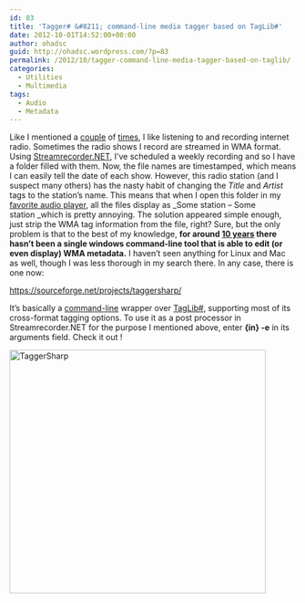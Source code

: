 ```yaml
---
id: 83
title: 'Tagger# &#8211; command-line media tagger based on TagLib#'
date: 2012-10-01T14:52:00+00:00
author: ohadsc
guid: http://ohadsc.wordpress.com/?p=83
permalink: /2012/10/tagger-command-line-media-tagger-based-on-taglib/
categories:
  - Utilities
  - Multimedia
tags:
  - Audio
  - Metadata
---
```

Like I mentioned a [couple](http://ohadsc.wordpress.com/2010/03/26/streamrecorder-net/) of [times](http://ohadsc.wordpress.com/2012/09/30/recording-internet-radio/), I like listening to and recording internet radio. Sometimes the radio shows I record are streamed in WMA format. Using [Streamrecorder.NET](https://sourceforge.net/projects/streamrecnet/), I&#8217;ve scheduled a weekly recording and so I have a folder filled with them. Now, the file names are timestamped, which means I can easily tell the date of each show. However, this radio station (and I suspect many others) has the nasty habit of changing the _Title_ and _Artist_ tags to the station&#8217;s name. This means that when I open this folder in my [favorite audio player](http://www.foobar2000.org/), all the files display as _Some station &#8211; Some station _which is pretty annoying. The solution appeared simple enough, just strip the WMA tag information from the file, right? Sure, but the only problem is that to the best of my knowledge, **for around [10 years](http://www.un4seen.com/forum/?topic=1963.0) there hasn&#8217;t been a single windows command-line tool that is able to edit (or even display) WMA metadata.** I haven&#8217;t seen anything for Linux and Mac as well, though I was less thorough in my search there. In any case, there is one now:

<https://sourceforge.net/projects/taggersharp/>

It&#8217;s basically a [command-line](http://www.ndesk.org/Options) wrapper over [TagLib#](https://github.com/mono/taglib-sharp), supporting most of its cross-format tagging options. To use it as a post processor in Streamrecorder.NET for the purpose I mentioned above, enter **{in} -e** in its arguments field. Check it out !

<a href="http://ohadsoft8.azurewebsites.net/wp-content/uploads/2012/10/taggersharp4.png" rel="lightbox[83]"><img class="alignnone size-full wp-image-91" title="TaggerSharp" src="http://ohadsoft8.azurewebsites.net/wp-content/uploads/2012/10/taggersharp4.png" alt="TaggerSharp" width="450" height="427" srcset="https://www.ohadsoft.com/wp-content/uploads/2012/10/taggersharp4.png 628w, https://www.ohadsoft.com/wp-content/uploads/2012/10/taggersharp4-300x285.png 300w" sizes="(max-width: 450px) 85vw, 450px" /></a>